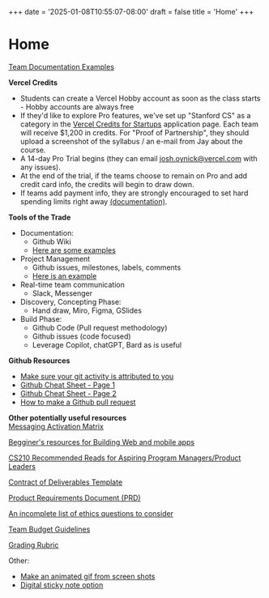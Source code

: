 +++
date = '2025-01-08T10:55:07-08:00'
draft = false
title = 'Home'
+++

# Home

[Team Documentation Examples](https://github.com/cs210/Home/blob/master/Resources/exampleTeamHome.md)  

**Vercel Credits**
* Students can create a Vercel Hobby account as soon as the class starts - Hobby accounts are always free  
* If they'd like to explore Pro features, we've set up "Stanford CS" as a category in the [Vercel Credits for Startups](https://vercel.com/startups/credits) application page. Each team will receive $1,200 in credits. For "Proof of Partnership", they should upload a screenshot of the syllabus / an e-mail from Jay about the course.  
* A 14-day Pro Trial begins (they can email josh.oynick@vercel.com with any issues).  
* At the end of the trial, if the teams choose to remain on Pro and add credit card info, the credits will begin to draw down.  
* If teams add payment info, they are strongly encouraged to set hard spending limits right away [(documentation)](https://vercel.com/docs/pricing/spend-management).  

**Tools of the Trade**
* Documentation:
  * Github Wiki
  * [Here are some examples](https://github.com/cs210/Home/blob/master/Resources/exampleTeamHome.md)
* Project Management
  * Github issues, milestones, labels, comments
  * [Here is an example](https://github.com/cs210/SlingShot/issues?q=is%3Aissue+is%3Aclosed)
* Real-time team communication
  * Slack, Messenger
* Discovery, Concepting Phase:
  * Hand draw, Miro, Figma, GSlides
* Build Phase:
  * Github Code (Pull request methodology)
  * Github issues (code focused)
  * Leverage Copilot, chatGPT, Bard as is useful

 **Github Resources**
 * [Make sure your git activity is attributed to you](https://github.com/cs210/Home/blob/master/Resources/RegisterUserNameInGit.md)
 * [Github Cheat Sheet - Page 1](https://github.com/cs210/Home/blob/master/Resources/GithubCheatSheetPage1.pdf)
 * [Github Cheat Sheet - Page 2](https://github.com/cs210/Home/blob/master/Resources/GithubCheatSheetPage2.pdf)
 * [How to make a Github pull request](https://help.github.com/articles/creating-a-pull-request/)  

**Other potentially useful resources**  
[Messaging Activation Matrix](https://docs.google.com/spreadsheets/d/1M6M7dHHVzunv3ynmKHIMDKkJat3JVMIUYl3Bs-g9VUw/edit?usp=sharing)  

[Begginer's resources for Building Web and mobile apps](https://docs.google.com/document/d/1vu-8u8_Qayhp2ZJwyUKVFi920v-m0gLhYrK8908S5do/edit?usp=sharing)  

[CS210 Recommended Reads for Aspiring Program Managers/Product Leaders](https://github.com/cs210/Home/blob/master/Resources/CS210ReadingList.pdf)   

[Contract of Deliverables Template](https://docs.google.com/document/d/17V02paI0qu3Ib4Hi8N-UNfOv-r2VGFjF5tgbj4e3Lvc/edit?usp=sharing)  

[Product Requirements Document (PRD)](https://docs.google.com/document/d/1G83CHXpSJJ53WH4mEEiaD7O_BOWMzSAfDg4zL6o-3L4/edit?usp=sharing)  

[An incomplete list of ethics questions to consider](https://docs.google.com/document/d/12levihvt-3oeqtq_nUZLFPP0ipz9w2Whiz5fVkJ57pM/edit?usp=sharing)  

[Team Budget Guidelines](https://github.com/cs210/Home/blob/master/BudgetGuidelines.md)

[Grading Rubric](https://github.com/cs210/Home/blob/master/Grading%20Rubric%20%20(2).pdf)

Other:

* [Make an animated gif from screen shots](https://giphy.com/apps/giphycapture)
* [Digital sticky note option](http://scrumblr.ca/)